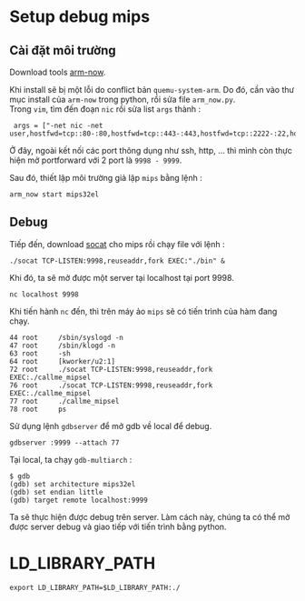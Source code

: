 # Setup debug mips  

## Cài đặt môi trường 

Download tools [arm-now](https://github.com/nongiach/arm_now).  

Khi install sẽ bị một lỗi do conflict bản `quemu-system-arm`. Do đó, cần vào thư mục install của `arm-now` trong python, rồi sửa file `arm_now.py`.  
Trong `vim`, tìm đến đoạn `nic` rồi sửa list `args` thành :  

```
 args = ["-net nic -net user,hostfwd=tcp::80-:80,hostfwd=tcp::443-:443,hostfwd=tcp::2222-:22,hostfwd=tcp::8080-:8080,hostfwd=tcp::9999-:9999,hostfwd=tcp::9998-:9998"]
```

Ở đây, ngoài kết nối các port thông dụng như ssh, http, ... thì mình còn thực hiện mở portforward với 2 port là `9998 - 9999`.  

Sau đó, thiết lập môi trường giả lập `mips` bằng lệnh :  

```
arm_now start mips32el 
```
## Debug  

Tiếp đến, download [socat](http://pkg.musl.cc/socat/mipsel-linux-musln32/bin/) cho mips rồi chạy file với lệnh :  

```
./socat TCP-LISTEN:9998,reuseaddr,fork EXEC:"./bin" &
```

Khi đó, ta sẽ mở được một server tại localhost tại port 9998.  
```
nc localhost 9998
```

Khi tiến hành `nc` đến, thì trên máy ảo `mips` sẽ có tiến trình của hàm đang chạy.  

```
44 root     /sbin/syslogd -n
47 root     /sbin/klogd -n
63 root     -sh
64 root     [kworker/u2:1]
72 root     ./socat TCP-LISTEN:9998,reuseaddr,fork EXEC:./callme_mipsel
76 root     ./socat TCP-LISTEN:9998,reuseaddr,fork EXEC:./callme_mipsel
77 root     ./callme_mipsel
78 root     ps
```

Sử dụng lệnh `gdbserver` để mở gdb về local để debug.  

```
gdbserver :9999 --attach 77
```

Tại local, ta chạy `gdb-multiarch` :  

```
$ gdb 
(gdb) set architecture mips32el
(gdb) set endian little
(gdb) target remote localhost:9999
```

Ta sẽ thực hiện được debug trên server. Làm cách này, chúng ta có thể mở được server debug và giao tiếp với tiến trình bằng python.

# LD_LIBRARY_PATH

```
export LD_LIBRARY_PATH=$LD_LIBRARY_PATH:./
```
